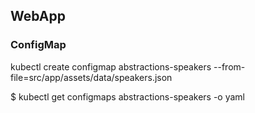 ## WebApp

### ConfigMap

kubectl create configmap abstractions-speakers --from-file=src/app/assets/data/speakers.json

$ kubectl get configmaps abstractions-speakers -o yaml
